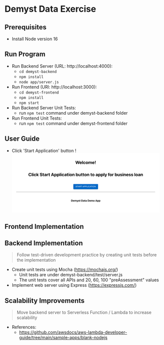 # Demyst Data Exercise

## Prerequisites
- Install Node version 16

## Run Program
- Run Backend Server (URL: http://localhost:4000):
  - `cd demyst-backend`
  - `npm install`
  - `node app/server.js`
- Run Frontend (URl: http://localhost:3000):
  - `cd demyst-frontend`
  - `npm install`
  - `npm start`
- Run Backend Server Unit Tests:
  - run `npm test` command under demyst-backend folder
- Run Frontend Unit Tests:
  - run `npm test` command under demyst-frontend folder

## User Guide
- Click 'Start Application' button
!![Architecture](/screenshots/screenshot1.png)

## Frontend Implementation

## Backend Implementation
>Follow test-driven development practice by creating unit tests before the implementation
- Create unit tests using Mocha (https://mochajs.org/)
  - Unit tests are under demyst-backend/test/server.js
  - The unit tests cover all APIs and 20, 60, 100 "preAssessment" values
- Implement web server using Express (https://expressjs.com/)



## Scalability Improvements
> Move backend server to Serverless Function / Lambda to increase scalability
- References:
  - https://github.com/awsdocs/aws-lambda-developer-guide/tree/main/sample-apps/blank-nodejs